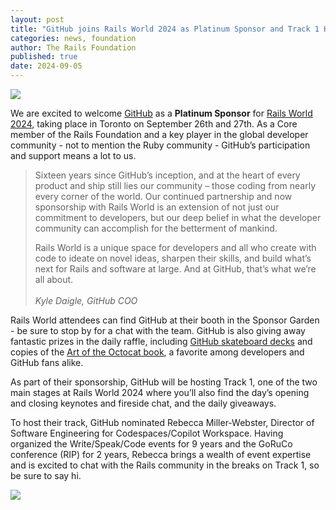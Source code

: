 ```yaml
---
layout: post
title: "GitHub joins Rails World 2024 as Platinum Sponsor and Track 1 Host"
categories: news, foundation
author: The Rails Foundation
published: true
date: 2024-09-05
---
```


<img src="/assets/images/RW24-GitHub-platinum.png">

We are excited to welcome <a href="https://github.com/">GitHub</a> as a **Platinum Sponsor** for [Rails World 2024](/world/2024), taking place in Toronto on September 26th and 27th. As a Core member of the Rails Foundation and a key player in the global developer community - not to mention the Ruby community - GitHub’s participation and support means a lot to us.

>Sixteen years since GitHub’s inception, and at the heart of every product and ship still lies our community – those coding from nearly every corner of the world. Our continued partnership and now sponsorship with Rails World is an extension of not just our commitment to developers, but our deep belief in what the developer community can accomplish for the betterment of mankind. 
>
> Rails World is a unique space for developers and all who create with code to ideate on novel ideas, sharpen their skills, and build what’s next for Rails and software at large. And at GitHub, that’s what we’re all about.
><br><br>*Kyle Daigle, GitHub COO*
>

Rails World attendees can find GitHub at their booth in the Sponsor Garden - be sure to stop by for a chat with the team. GitHub is also giving away fantastic prizes in the daily raffle, including <a href="https://www.thegithubshop.com/1542211-00-github-skateboard-deck">GitHub skateboard decks</a> and copies of the <a href="https://www.thegithubshop.com/1536824-00-art-of-the-octocat-book">Art of the Octocat book</a>, a favorite among developers and GitHub fans alike.

As part of their sponsorship, GitHub will be hosting Track 1, one of the two main stages at Rails World 2024 where you’ll also find the day’s opening and closing keynotes and fireside chat, and the daily giveaways.

To host their track, GitHub nominated Rebecca Miller-Webster, Director of Software Engineering for Codespaces/Copilot Workspace. Having organized the Write/Speak/Code events for 9 years and the GoRuCo conference (RIP) for 2 years, Rebecca brings a wealth of event expertise and is excited to chat with the Rails community in the breaks on Track 1, so be sure to say hi.

<img src="/assets/images/RW24-MC-Rebecca.png">
